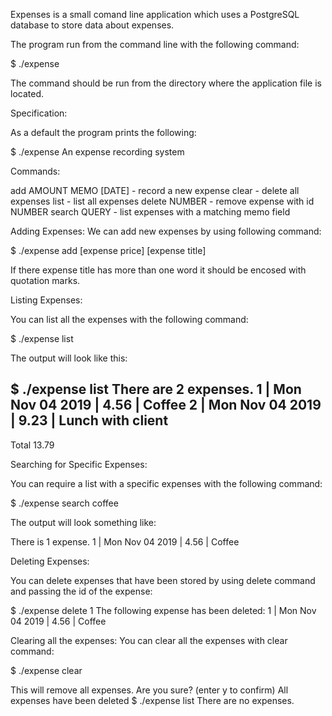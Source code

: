 
Expenses is a small comand line application which uses a PostgreSQL database to store data about expenses. 

The program run from the command line with the following command: 

$ ./expense

The command should be run from the directory where the application file is located. 

Specification:

As a default the program prints the following: 

$ ./expense
An expense recording system

Commands:

add AMOUNT MEMO [DATE] - record a new expense
clear - delete all expenses
list - list all expenses
delete NUMBER - remove expense with id NUMBER
search QUERY - list expenses with a matching memo field

Adding Expenses: 
We can add new expenses by using following command: 

$ ./expense add [expense price] [expense title]

If there expense title has more than one word it should be encosed with quotation marks. 

Listing Expenses:

You can list all the expenses with the following command: 

$ ./expense list

The output will look like this:

$ ./expense list
There are 2 expenses.
  1 | Mon Nov 04 2019 |         4.56 | Coffee
  2 | Mon Nov 04 2019 |         9.23 | Lunch with client
--------------------------------------------------
Total                          13.79

Searching for Specific Expenses:

You can require a list with a specific expenses with the following command: 

$ ./expense search coffee

The output will look something like: 

There is 1 expense.
  1 | Mon Nov 04 2019 |         4.56 | Coffee

Deleting Expenses:

You can delete expenses that have been stored by using delete command and passing the id of the expense:

$ ./expense delete 1
The following expense has been deleted:
  1 | Mon Nov 04 2019 |         4.56 | Coffee

Clearing all the expenses:
You can clear all the expenses with clear command: 

$ ./expense clear

This will remove all expenses. Are you sure? (enter y to confirm)
All expenses have been deleted
$ ./expense list
There are no expenses.
